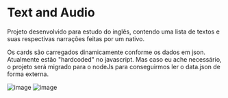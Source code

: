 # Text and Audio
Projeto desenvolvido para estudo do inglês, contendo uma lista de textos e suas respectivas narrações feitas por um nativo.

Os cards são carregados dinamicamente conforme os dados em json. Atualmente estão "hardcoded" no javascript. Mas caso eu ache necessário, o projeto será migrado para o nodeJs para conseguirmos ler o data.json de forma externa.

![image](https://user-images.githubusercontent.com/20566858/90700884-51c62f00-e25d-11ea-8d08-4b0ed67c83af.png)
![image](https://user-images.githubusercontent.com/20566858/90701240-4aebec00-e25e-11ea-888e-7094536ed6ad.png)

